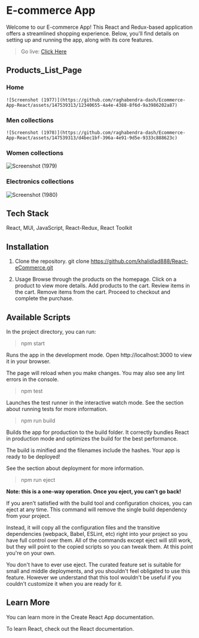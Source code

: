 # E-commerce App
Welcome to our E-commerce App! This React and Redux-based application offers a streamlined shopping experience. Below, you'll find details on setting up and running the app, along with its core features.

> Go live: [Click Here]()


## Products_List_Page

### Home

    ![Screenshot (1977)](https://github.com/raghabendra-dash/Ecommerce-App-React/assets/147539313/12340655-4a4e-4388-8f6d-9a3986202a87)





### Men collections

    ![Screenshot (1978)](https://github.com/raghabendra-dash/Ecommerce-App-React/assets/147539313/d4bec1bf-396a-4e91-9d5e-9333c888623c)





### Women collections

   ![Screenshot (1979)](https://github.com/raghabendra-dash/Ecommerce-App-React/assets/147539313/4ab58d5c-0131-4af9-91b8-af140283efc6)





### Electronics collections 

  ![Screenshot (1980)](https://github.com/raghabendra-dash/Ecommerce-App-React/assets/147539313/0c7bbd4a-e05d-4bb6-8377-e0301ff1fba0)


## Tech Stack
React, MUI, JavaScript, React-Redux, React Toolkit

## Installation

1. Clone the repository.
      git clone https://github.com/khalidlad888/React-eCommerce.git

2. Usage Browse through the products on the homepage. Click on a product to view more details. Add   products to the cart. Review items in the cart. Remove items from the cart. Proceed to checkout and complete the purchase.

## Available Scripts

In the project directory, you can run:

> npm start

Runs the app in the development mode.
Open http://localhost:3000 to view it in your browser.

The page will reload when you make changes.
You may also see any lint errors in the console.

> npm test

Launches the test runner in the interactive watch mode.
See the section about running tests for more information.

> npm run build

Builds the app for production to the build folder.
It correctly bundles React in production mode and optimizes the build for the best performance.

The build is minified and the filenames include the hashes.
Your app is ready to be deployed!

See the section about deployment for more information.

> npm run eject

**Note: this is a one-way operation. Once you eject, you can't go back!**

If you aren't satisfied with the build tool and configuration choices, you can eject at any time. This command will remove the single build dependency from your project.

Instead, it will copy all the configuration files and the transitive dependencies (webpack, Babel, ESLint, etc) right into your project so you have full control over them. All of the commands except eject will still work, but they will point to the copied scripts so you can tweak them. At this point you're on your own.

You don't have to ever use eject. The curated feature set is suitable for small and middle deployments, and you shouldn't feel obligated to use this feature. However we understand that this tool wouldn't be useful if you couldn't customize it when you are ready for it.

## Learn More

You can learn more in the Create React App documentation.

To learn React, check out the React documentation.


